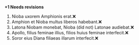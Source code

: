**+1 Needs revisions**

1. Nioba uxorem Amphionis erat.❌
2. Amphion et Nioba multus liberos habebant.❌
3. Latona Niobam monebat, Nioba (did not) Latonae audiebat.❌
4. Apollo, filius feminae illius, filios huius feminae interfecit.❌
5. Soror eius Diana filiaeas illarum interfecit.❌
